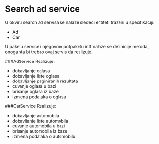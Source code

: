 # Search ad service
U okviru search ad servisa se nalaze sledeci entiteti trazeni u specifikaciji:
* Ad
* Car

U paketu service i njegovom potpaketu intf nalaze se definicije metoda, onoga sta bi trebao ovaj servis da realizuje.

###AdService
Realizuje:
* dobavljanje oglasa
* dobavljanje liste oglasa
* dobavljanje paginiranih rezultata
* cuvanje oglasa u bazi
* brisanje oglasa iz baze
* izmjena podataka o oglasu

###CarService
Realizuje: 
* dobavljanje automobila
* dobavljanje liste automobila
* cuvanje automobila u bazi
* brisanje automobila iz baze
* izmjena podataka o automobilu
